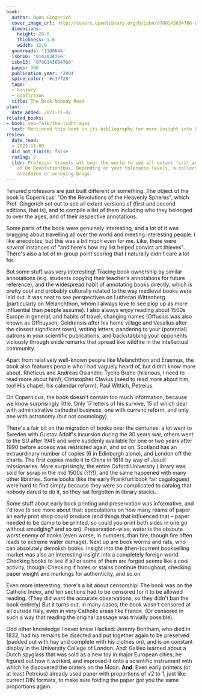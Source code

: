 ```yaml
---
book:
  author: Owen Gingerich
  cover_image_url: http://covers.openlibrary.org/b/isbn/9780143034766-L.jpg
  dimensions:
    height: 20.0
    thickness: 1.6
    width: 12.9
  goodreads: '1188644'
  isbn10: '0143034766'
  isbn13: '9780143034766'
  pages: 306
  publication_year: '2004'
  spine_color: '#c17728'
  tags:
  - history
  - nonfiction
  title: The Book Nobody Read
plan:
  date_added: 2021-11-02
related_books:
- book: seb-falk/the-light-ages
  text: Mentioned this book in its bibliography for more insight into Copernicus and astronomical teaching at universities.
review:
  date_read:
  - 2021-11-09
  did_not_finish: false
  rating: 2
  tldr: Professor travels all over the world to see all extant first and second editions
    of De Revolutionibus. Depending on your tolerance levels, a collection of neat
    anecdotes or annoying brags.
---
```


Tenured professors are just built different or something. The object of the book is Copernicus' "On the Revolutions of
the Heavenly Spheres", which Prof. Gingerich set out to see all extant versions of (first and second editions, that is),
and to compile a list of them including who they belonged to over the ages, and of their respective annotations.

Some parts of the book were genuinely interesting, and a lot of it was bragging about travelling all over the world and
meeting interesting people. I like anecdotes, but this was a bit much even for me. Like, there were *several* instances
of "and here's how my list helped convict art thieves". There's also a lot of in-group point scoring that I naturally
didn't care a lot for.

But some stuff was very interesting! Tracing book ownership by similar annotations (e.g. students copying their
teacher's annotations for future reference), and the widespread habit of annotating books directly, which is pretty cool
and probably culturally related to the way medieval books were laid out. It was neat to see perspectives on Lutheran
Wittenberg (particularly on Melanchthon, whom I always love to see plop up as more influential than people assume). I
also always enjoy reading about 1500s Europe in general, and habits of travel, changing names (Offusius was also known
as Offhuysen, Geldrensis after his home village and Vesalius after the closest significant town), writing letters,
pandering to your (potential) patrons in your scientific publications, and backstabbing your opponents viciously through
snide remarks that spread like wildfire in the intellectual community.

Apart from relatively well-known people like Melanchthon and Erasmus, the book also features people who I had vaguely
heard of, but didn't know more about. Rheticus and Andreas Osiander, Tycho Brahe (hilarious, I need to read more about
him!), Christopher Clavius (need to read more about him, too! His chapel, his calendar reform), Paul Wittich, Petreius.

On Copernicus, the book doesn't contain too much information, because we know surprisingly little. Only 17 letters of
his survive, 15 of which deal with administrative cathedral business, one with currenc reform, and only one with
astronomy (but not cosmology).

There's a fair bit on the migration of books over the centuries: a lot went to Sweden with Gustav Adolf's incursion
during the 30 years war, others went to the SU after 1945 and were suddenly available for one or two years after 1990
before access was restricted again, and so on. Scotland has an extraordinary number of copies (6 in Edinburgh alone),
and London off the charts. The first copies made it to China in 1618 by way of Jesuit missionaries. More surprisingly,
the entire Oxford University Library was sold for scrap in the mid 1500s (?!?!), and the same happened with many other
libraries. Some books (like the early Frankfurt book fair cagalogues) were hard to find simply because they were so
complicated to catalog that nobody dared to do it, so they sat forgotten in library stacks.

Some stuff about early book printing and preservation was informative, and I'd love to see more about that: speculations
on how many reams of paper an early print shop could produce (and things that influenced that – paper needed to be damp
to be printed, so could you print both sides in one go without smudging? and so on). Preservation-wise, water is the
absoute worst enemy of books (even worse, in numbers, than fire, though fire often leads to extreme water damage). Next
up are book worms and rats, who can absolutely demolish books. Insight into the (then-)current bookselling market was
also an interesting insight into a completely foreign world. Checking books to see if all or some of them are forged
seems like a cool activity, though: Checking if holes or stains continue throughout, checking paper weight and markings
for authenticity, and so on.

Even more interesting, there's a bit about censorship! The book was on the Catholic Index, and ten sections had to be
censored for it to be allowed reading. (They did want the accurate observations, so they didn't ban the book entirely)
But it turns out, in many cases, the book wasn't censored at all outside Italy, even in very Catholic areas like France.
(Or censored in such a way that reading the original passage was trivially possible).

Odd other knowledge I never knew I lacked: Jeremy Bentham, who died in 1832, had his remains be disected and put
together again to be preserved (padded out with hay and complete with his clothes on), and is on constant display in the
University College of London. And: Galileo learned about a Dutch spyglass that was sold as a new toy in major European
cities, he figured out how it worked, and improved it onto a scientific instrument with which he discovered the craters
on the Moon. **And**: Even early printers (or at least Petreius) already used paper with proportions of √2 to 1, just
like current DIN formats, to make sure folding the paper got you the same proportions again.
